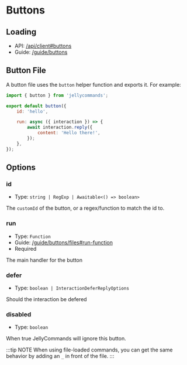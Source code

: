 # Buttons

## Loading

-   API: [/api/client#buttons](/api/client#buttons)
-   Guide: [/guide/buttons](/guide/buttons/files)

## Button File

A button file uses the `button` helper function and exports it. For example:

```js
import { button } from 'jellycommands';

export default button({
	id: 'hello',

	run: async ({ interaction }) => {
		await interaction.reply({
			content: 'Hello there!',
		});
	},
});
```

## Options

### id

-   Type: `string | RegExp | Awaitable<() => boolean>`

The `customId` of the button, or a regex/function to match the id to.

### run

-   Type: `Function`
-   Guide: [/guide/buttons/files#run-function](/guide/buttons/files#run-function)
-   Required

The main handler for the button

### defer

-   Type: `boolean | InteractionDeferReplyOptions`

Should the interaction be defered

### disabled

-   Type: `boolean`

When true JellyCommands will ignore this button.

:::tip NOTE
When using file-loaded commands, you can get the same behavior by adding an `_` in front of the file.
:::
